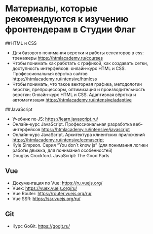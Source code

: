 # Материалы, которые рекомендуются к изучению фронтендерам в Студии Флаг

##HTML и CSS

- Для базового понимания верстки и работы селекторов в css: тренажеры https://htmlacademy.ru/courses
- Чтобы понимать как работать с графикой, как создавать сетки, доступность интерфейсов: онлайн‑курс HTML и CSS. Профессиональная вёрстка сайтов https://htmlacademy.ru/intensive/htmlcss
- Чтобы понимать, что такое векторная графика, методологии верстки, препроцессоры, оптимизация и производительность верстки: Онлайн‑курс HTML и CSS. Адаптивная вёрстка и автоматизация https://htmlacademy.ru/intensive/adaptive

##JavaScript

- Учебник по JS: https://learn.javascript.ru/
- Онлайн‑курс JavaScript. Профессиональная разработка веб-интерфейсов https://htmlacademy.ru/intensive/javascript
- Онлайн‑курс JavaScript. Архитектура клиентских приложений https://htmlacademy.ru/intensive/ecmascript
- Kyle Simpson. Серия “You don`t know js” (для понимания логики работы движка, для понимания особенностей)
- Douglas Crockford. JavaScript: The Good Parts

## Vue
- Документация по Vue: https://ru.vuejs.org/
- Vuex: https://vuex.vuejs.org/ru/
- Vue Router: https://router.vuejs.org/ru/
- Vue SSR: https://ssr.vuejs.org/ru/

## Git

- Курс GoGit. https://gogit.ru/
